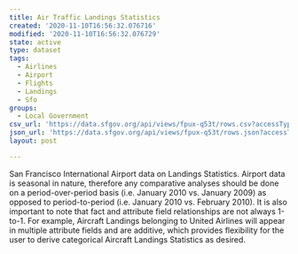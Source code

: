 ```yaml
---
title: Air Traffic Landings Statistics
created: '2020-11-10T16:56:32.076716'
modified: '2020-11-10T16:56:32.076729'
state: active
type: dataset
tags:
  - Airlines
  - Airport
  - Flights
  - Landings
  - Sfo
groups:
  - Local Government
csv_url: 'https://data.sfgov.org/api/views/fpux-q53t/rows.csv?accessType=DOWNLOAD'
json_url: 'https://data.sfgov.org/api/views/fpux-q53t/rows.json?accessType=DOWNLOAD'
layout: post

---
```

San Francisco International Airport data on Landings Statistics. Airport data is seasonal in nature, therefore any comparative analyses should be done on a period-over-period basis (i.e. January 2010 vs. January 2009) as opposed to period-to-period (i.e. January 2010 vs. February 2010). It is also important to note that fact and attribute field relationships are not always 1-to-1. For example, Aircraft Landings belonging to United Airlines will appear in multiple attribute fields and are additive, which provides flexibility for the user to derive categorical Aircraft Landings Statistics as desired.

